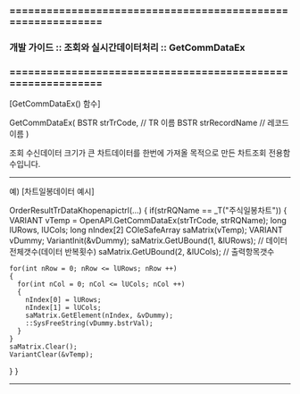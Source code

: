 ### ============================================================
### 개발 가이드 :: 조회와 실시간데이터처리 :: GetCommDataEx
### ============================================================



[GetCommDataEx() 함수]

GetCommDataEx(
BSTR strTrCode,   // TR 이름
BSTR strRecordName  // 레코드이름
)

조회 수신데이터 크기가 큰 차트데이터를 한번에 가져올 목적으로 만든 차트조회 전용함수입니다.

------------------------------------------------------------------------------------------------------------------------------------

예)
[차트일봉데이터 예시]

OrderResultTrDataKhopenapictrl(...)
{
  if(strRQName == _T("주식일봉차트"))
  {
    VARIANT   vTemp = OpenAPI.GetCommDataEx(strTrCode, strRQName);
    long	lURows, lUCols;
    long	nIndex[2]
    COleSafeArray saMatrix(vTemp);
    VARIANT vDummy;
    VariantInit(&vDummy);
    saMatrix.GetUBound(1, &lURows); // 데이터 전체갯수(데이터 반복횟수)
    saMatrix.GetUBound(2, &lUCols); // 출력항목갯수

    for(int nRow = 0; nRow <= lURows; nRow ++)
    {
      for(int nCol = 0; nCol <= lUCols; nCol ++)
      {
        nIndex[0] = lURows;
        nIndex[1] = lUCols;
        saMatrix.GetElement(nIndex, &vDummy);
        ::SysFreeString(vDummy.bstrVal);
      }
    }
    saMatrix.Clear();
    VariantClear(&vTemp);
  }
}

------------------------------------------------------------------------------------------------------------------------------------
